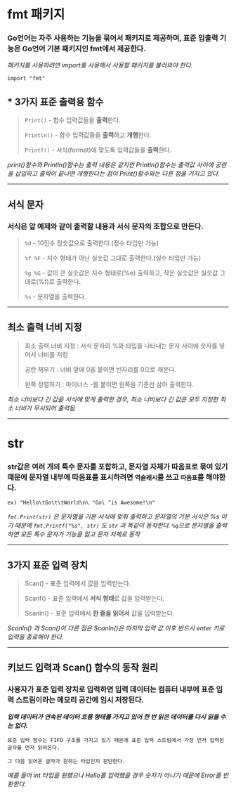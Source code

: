 # fmt 패키지

### Go언어는 자주 사용하는 기능을 묶어서 패키지로 제공하며, 표준 입출력 기능은 Go언어 기본 패키지인 fmt에서 제공한다.

_패키지를 사용하려면 import를 사용해서 사용할 패키지를 불러와야 한다._

    import "fmt"


## * 3가지 표준 출력용 함수

> `Print()` - 함수 입력값들을 **출력**한다.
> 
> `Println()` - 함수 입력값들을 **출력**하고 **개행**한다.
> 
> `Printf()` - 서식(format)에 맞도록 입력값들을 **출력**한다.


_print()함수와 Println()함수는 출력 내용은 같지만 Println()함수는 출력값 사이에 공란을 삽입하고 출력이 끝나면 개행한다는 점이 Print()함수와는 다른 점을 가지고 있다._

---

## 서식 문자

### 서식은 앞 예제와 같이 출력할 내용과 서식 문자의 조합으로 만든다.

> `%d` - 10진수 정숫값으로 출력한다.(정수 타입만 가능)
> 
> `%f %F` - 지수 형태가 아닌 실숫값 그대로 출력한다.(실수 타입만 가능)
> 
> `%g %G` - 값이 큰 실숫값은 지수 형태로(%e) 출력하고, 작은 실숫값은 실숫값 그대로(%f)로 출력한다.
> 
> `%s` - 문자열을 출력한다.

---

## 최소 출력 너비 지정

> 최소 출력 너비 지정 : 서식 문자의 %와 타입을 나타내는 문자 사이에 숫자를 넣어서 너비를 지정
> 
> 공란 채우기 : 너비 앞에 0을 붙이면 빈자리를 0으로 채운다.
> 
> 왼쪽 정렬하기 : 마이너스 -를 붙이면 왼쪽을 기준선 삼아 출력한다.


_최소 너비보다 긴 값을 서식에 맞게 출력한 경우, 최소 너비보다 긴 값은 모두 지정한 최소 너비가 무시되어 출력됨_


---

# str

### str값은 여러 개의 특수 문자를 포합하고, 문자열 자체가 따옴표로 묶여 있기 때문에 문자열 내부에 따옴표를 표시하려면 `역슬래시`를 쓰고 `따옴표`를 해야한다.

    ex) "Hello\tGo\t\tWorld\n\ "Go\ "is Awesome!\n"

_`fmt.Print(str)` 은 문자열을 기본 서식에 맞춰 출력하고 문자열의 기본 서식은 %s 이기 때문에
`fmt.Printf("%s", str)` 도 `str` 과 똑같이 동작한다.
`%q`으로 문자열을 출력하면 모든 특수 문자가 기능을 잃고 문자 자체로 동작_


---

## 3가지 표준 입력 장치

> Scan() - 표준 입력에서 값을 입력받는다.
> 
> Scanf() - 표준 입력에서 **서식 형태**로 값을 입력받는다.
> 
> Scanln() - 표준 입력에서 **한 줄을 읽어서** 값을 입력받는다.

_Scanln() 과 Scan()이 다른 점은 Scanln()은 마지막 입력 값 이후 반드시 enter 키로 입력을 종료해야 한다._

---


## 키보드 입력과 Scan() 함수의 동작 원리

### 사용자가 표준 입력 장치로 입력하면 입력 데이터는 컴퓨터 내부에 표준 입력 스트림이라는 메모리 공간에 임시 저장된다.

_**입력 데이터가 연속된 데이터 흐름 형태를 가지고 있어 한 번 읽은 데이터를 다시 읽을 수는 없다.**_

    표준 입력 함수는 FIFO 구조를 가지고 있기 때문에 표준 입력 스트림에서 가장 먼저 입력된 글자를 먼저 읽어온다.

    그 다음 읽어온 글자가 원하는 타입인지 판단한다.

_예를 들어 int 타입을 원했으나 Hello를 입력했을 경우 숫자가 아니기 때문에 Error를 반환한다._







